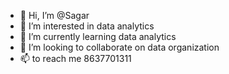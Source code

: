 - 👋 Hi, I’m @Sagar
- 👀 I’m interested in data analytics
- 🌱 I’m currently learning data analytics
- 💞️ I’m looking to collaborate on data organization
- 📫  to reach me 8637701311

<!---
Sagars11/Sagars11 is a ✨ special ✨ repository because its `README.md` (this file) appears on your GitHub profile.
You can click the Preview link to take a look at your changes.
--->
